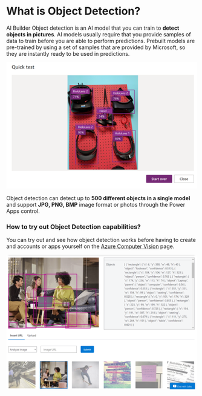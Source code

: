 # What is Object Detection?

AI Builder Object detection is an AI model that you can train to **detect objects in pictures**. AI models usually require that you provide samples of data to train before you are able to perform predictions. Prebuilt models are pre-trained by using a set of samples that are provided by Microsoft, so they are instantly ready to be used in predictions.

![Trained custom model result with AI Builder](../../.gitbook/assets/testresult.png)

Object detection can detect up to **500 different objects in a single model** and support **JPG, PNG, BMP** image format or photos through the Power Apps control.

### How to try out Object Detection capabilities?

You can try out and see how object detection works before having to create and accounts or apps yourself on the [Azure Computer Vision](https://azure.microsoft.com/services/cognitive-services/computer-vision/?WT.mc_id=aiml-8438-ayyonet#features) page. 

![Try out Computer Vision capabilities](../../.gitbook/assets/seeitinaction.png)

